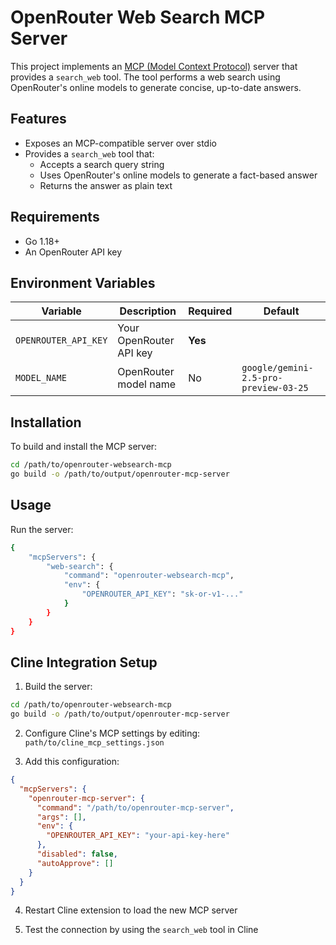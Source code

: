 # OpenRouter Web Search MCP Server

This project implements an [MCP (Model Context Protocol)](https://github.com/mark3labs/mcp-go) server that provides a `search_web` tool. The tool performs a web search using OpenRouter's online models to generate concise, up-to-date answers.

## Features

- Exposes an MCP-compatible server over stdio
- Provides a `search_web` tool that:
  - Accepts a search query string
  - Uses OpenRouter's online models to generate a fact-based answer
  - Returns the answer as plain text

## Requirements

- Go 1.18+
- An OpenRouter API key

## Environment Variables

| Variable             | Description                                               | Required | Default                                               |
|----------------------|-----------------------------------------------------------|----------|-------------------------------------------------------|
| `OPENROUTER_API_KEY`| Your OpenRouter API key                                   | **Yes**  |                                                       |
| `MODEL_NAME`         | OpenRouter model name  | No       | `google/gemini-2.5-pro-preview-03-25`         |

## Installation 

To build and install the MCP server:

```bash
cd /path/to/openrouter-websearch-mcp
go build -o /path/to/output/openrouter-mcp-server
```

## Usage

Run the server:

```bash
{
    "mcpServers": {
        "web-search": {
            "command": "openrouter-websearch-mcp",
            "env": {
                "OPENROUTER_API_KEY": "sk-or-v1-..."
            }
        }
    }
}
```

## Cline Integration Setup

1. Build the server:
```bash
cd /path/to/openrouter-websearch-mcp
go build -o /path/to/output/openrouter-mcp-server
```

2. Configure Cline's MCP settings by editing:
`path/to/cline_mcp_settings.json`

3. Add this configuration:
```json
{
  "mcpServers": {
    "openrouter-mcp-server": {
      "command": "/path/to/openrouter-mcp-server",
      "args": [],
      "env": {
        "OPENROUTER_API_KEY": "your-api-key-here"
      },
      "disabled": false,
      "autoApprove": []
    }
  }
}
```

4. Restart Cline extension to load the new MCP server

5. Test the connection by using the `search_web` tool in Cline

